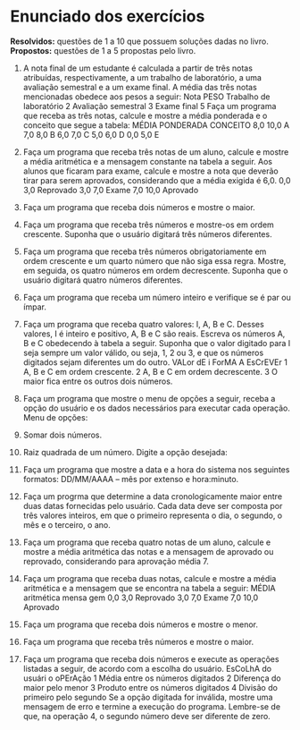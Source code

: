 # Enunciado dos exercícios

**Resolvidos:** questões de 1 a 10 que possuem soluções dadas no livro.\
**Propostos:** questões de 1 a 5 propostas pelo livro.

1. A nota final de um estudante é calculada a partir de três notas atribuídas, respectivamente, a um trabalho de laboratório, a uma avaliação semestral e a um exame final. A média das três notas mencionadas
obedece aos pesos a seguir:
Nota PESO
Trabalho de laboratório 2
Avaliação semestral 3
Exame final 5
Faça um programa que receba as três notas, calcule e mostre a média ponderada e o conceito que segue
a tabela:
MÉDIA PONDERADA CONCEITO
8,0 10,0 A
7,0 8,0 B
6,0 7,0 C
5,0 6,0 D
0,0 5,0 E

2. Faça um programa que receba três notas de um aluno, calcule e mostre a média aritmética e a mensagem
constante na tabela a seguir. Aos alunos que ficaram para exame, calcule e mostre a nota que deverão
tirar para serem aprovados, considerando que a média exigida é 6,0.
0,0 3,0 Reprovado
3,0 7,0 Exame
7,0 10,0 Aprovado

3. Faça um programa que receba dois números e mostre o maior.
4. Faça um programa que receba três números e mostre-os em ordem crescente. Suponha que o usuário
digitará três números diferentes.
5. Faça um programa que receba três números obrigatoriamente em ordem crescente e um quarto número que não siga essa regra. Mostre, em seguida, os quatro números em ordem decrescente. Suponha
que o usuário digitará quatro números diferentes.
6. Faça um programa que receba um número inteiro e verifique se é par ou ímpar.
7. Faça um programa que receba quatro valores: I, A, B e C. Desses valores, I é inteiro e positivo, A, B e
C são reais. Escreva os números A, B e C obedecendo à tabela a seguir.
Suponha que o valor digitado para I seja sempre um valor válido, ou seja, 1, 2 ou 3, e que os números
digitados sejam diferentes um do outro.
VALor dE i ForMA A EsCrEVEr
1 A, B e C em ordem crescente.
2 A, B e C em ordem decrescente.
3 O maior fica entre os outros dois números.

8. Faça um programa que mostre o menu de opções a seguir, receba a opção do usuário e os dados necessários para executar cada operação.
Menu de opções:
1. Somar dois números.
2. Raiz quadrada de um número. 
Digite a opção desejada:

9. Faça um programa que mostre a data e a hora do sistema nos seguintes formatos: DD/MM/AAAA –
mês por extenso e hora:minuto.
10. Faça um progrma que determine a data cronologicamente maior entre duas datas fornecidas pelo usuário. Cada data deve ser composta por três valores inteiros, em que o primeiro representa o dia, o segundo, o mês e o terceiro, o ano.

1. Faça um programa que receba quatro notas de um aluno, calcule e mostre a média aritmética das notas e a
mensagem de aprovado ou reprovado, considerando para aprovação média 7.
2. Faça um programa que receba duas notas, calcule e mostre a média aritmética e a mensagem que se encontra
na tabela a seguir:
MÉDIA aritmética mensa gem
0,0 3,0 Reprovado
3,0 7,0 Exame
7,0 10,0 Aprovado
3. Faça um programa que receba dois números e mostre o menor.
4. Faça um programa que receba três números e mostre o maior.
5. Faça um programa que receba dois números e execute as operações listadas a seguir, de acordo com a escolha
do usuário.
EsCoLhA do usuári o oPErAção
1 Média entre os números digitados
2 Diferença do maior pelo menor
3 Produto entre os números digitados
4 Divisão do primeiro pelo segundo
Se a opção digitada for inválida, mostre uma mensagem de erro e termine a execução do programa.
Lembre-se de que, na operação 4, o segundo número deve ser diferente de zero.